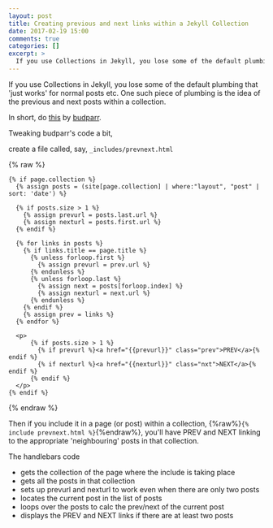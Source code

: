 ```yaml
---
layout: post
title: Creating previous and next links within a Jekyll Collection
date: 2017-02-19 15:00
comments: true
categories: []
excerpt: >
  If you use Collections in Jekyll, you lose some of the default plumbing that 'just works' for normal posts etc. One such piece of plumbing is the idea of the previous and next posts within a collection.
---
```

If you use Collections in Jekyll, you lose some of the default plumbing that 'just works' for normal posts etc. One such piece of plumbing is the idea of the previous and next posts within a collection.

In short, do [this](https://gist.github.com/budparr/3e637e575471401d01ec) by [budparr](https://gist.github.com/budparr).

Tweaking budparr's code a bit,

create a file called, say, `_includes/prevnext.html`

{% raw %}
```jekyll
{% if page.collection %}
  {% assign posts = (site[page.collection] | where:"layout", "post" | sort: 'date') %}

  {% if posts.size > 1 %}
    {% assign prevurl = posts.last.url %}
    {% assign nexturl = posts.first.url %}
  {% endif %}

  {% for links in posts %}
    {% if links.title == page.title %}
      {% unless forloop.first %}
        {% assign prevurl = prev.url %}
      {% endunless %}
      {% unless forloop.last %}
        {% assign next = posts[forloop.index] %}
        {% assign nexturl = next.url %}
      {% endunless %}
    {% endif %}
    {% assign prev = links %}
  {% endfor %}

  <p>
      {% if posts.size > 1 %}
        {% if prevurl %}<a href="{{prevurl}}" class="prev">PREV</a>{% endif %}
        {% if nexturl %}<a href="{{nexturl}}" class="nxt">NEXT</a>{% endif %}
      {% endif %}
  </p>
{% endif %}

```
{% endraw %}

Then if you include it in a page (or post) within a collection, {%raw%}`{% include prevnext.html %}`{%endraw%}, you'll have PREV and NEXT linking to the appropriate 'neighbouring' posts in that collection.

The handlebars code
* gets the collection of the page where the include is taking place
* gets all the posts in that collection
* sets up prevurl and nexturl to work even when there are only two posts
* locates the current post in the list of posts
* loops over the posts to calc the prev/next of the current post
* displays the PREV and NEXT links if there are at least two posts
